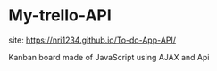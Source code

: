 # My-trello-API

site: https://nri1234.github.io/To-do-App-API/

Kanban board made of JavaScript using AJAX and Api
